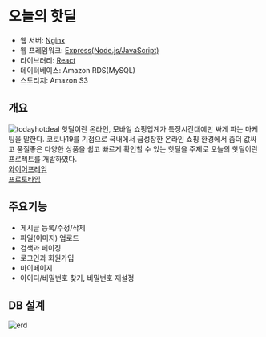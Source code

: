 # 오늘의 핫딜

- 웹 서버: [Nginx](https://www.nginx.com/)
- 웹 프레임워크: [Express(Node.js/JavaScript)](https://expressjs.com/ko)
- 라이브러리: [React](https://github.com/facebook/create-react-app)
- 데이터베이스: Amazon RDS(MySQL)
- 스토리지: Amazon S3

## 개요
![todayhotdeal](https://user-images.githubusercontent.com/79460509/220325750-31d71017-fe3d-4818-8917-819734cf16b0.jpg)
핫딜이란 온라인, 모바일 쇼핑업계가 특정시간대에만 싸게 파는 마케팅을 말한다. 코로나19를 기점으로 국내에서 급성장한 온라인 쇼핑 환경에서 좀더 값싸고 품질좋은 다양한 상품을 쉽고 빠르게 확인할 수 있는 핫딜을 주제로 오늘의 핫딜이란 프로젝트를 개발하였다.
<br>
[와이어프레임](https://ovenapp.io/view/bxQaS7DNx3Q8kX64yHQfRNtmwBRswxDw)
<br>
[프로토타입](https://ovenapp.io/view/dgJWyjr8LKKQFPSDzEKXWHVknDbPod7B/YBoQW)

## 주요기능
- 게시글 등록/수정/삭제
- 파일(이미지) 업로드
- 검색과 페이징
- 로그인과 회원가입
- 마이페이지
- 아이디/비밀번호 찾기, 비밀번호 재설정

## DB 설계
![erd](https://user-images.githubusercontent.com/79460509/220333418-00396ed6-d8d7-44a3-8cee-b376b318dd27.png)